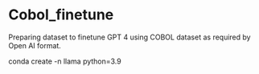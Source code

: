 # Cobol_finetune
Preparing dataset to finetune GPT 4 using COBOL dataset as required by Open AI format.


conda create -n llama python=3.9